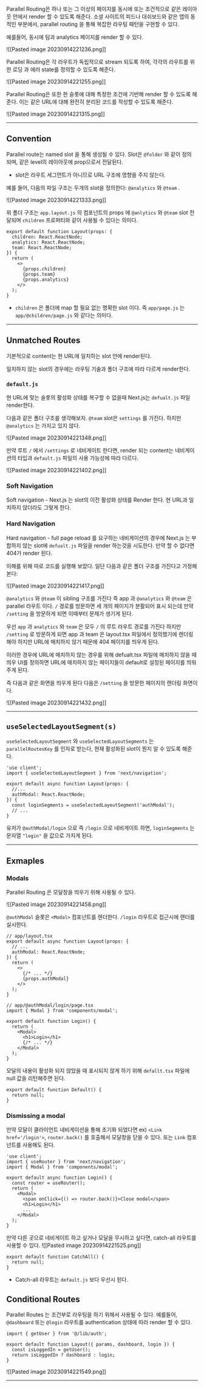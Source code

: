 Parallel Routing은 하나 또는 그 이상의 페이지를 동시에 또는 조건적으로 같은 레이아웃 안에서 render 할 수 있도록 해준다. 소셜 사이트의 피드나 대쉬보드와 같은 앱의 동적인 부분에서, parallel routing 을 통해 복잡한 라우팅 패턴을 구현할 수 있다.

예를들어, 동시에 팀과 analytics 페이지를 render 할 수 있다.

![[Pasted image 20230914221236.png]]

Parallel Routing은 각 라우트가 독립적으로 stream 되도록 하여, 각각의 라우트를 위한 로딩 과 에러 state를 정의할 수 있도록 해준다.

![[Pasted image 20230914221255.png]]

Parallel Routing은 또한 한 슬롯에 대해 특정한 조건에 기반해 render 할 수 있도록 해준다. 이는 같은 URL에 대해 완전히 분리된 코드를 작성할 수 있도록 해준다.

![[Pasted image 20230914221315.png]]

---

## Convention

Parallel route는 named slot 을 통해 생성될 수 있다. Slot은 `@folder` 와 같이 정의 되며, 같은 level의 레이아웃에 prop으로서 전달된다.

- slot은 라우트 세그먼트가 아니므로 URL 구조에 영향을 주지 않는다.

예를 들어, 다음의 파일 구조는 두개의 slot을 정의한다: `@analytics` 와 `@team` .

![[Pasted image 20230914221333.png]]

위 폴더 구조는 `app.layout.js` 의 컴포넌트의 props 에 `@anlytics` 와 `@team` slot 전달되며 `children` 프로퍼티와 같이 사용될 수 있다는 의미다.

```tsx
export default function Layout(props: {
  children: React.ReactNode;
  analytics: React.ReactNode;
  team: React.ReactNode;
}) {
  return (
    <>
      {props.children}
      {props.team}
      {props.analytics}
    </>
  );
}
```

- `children` 은 폴더에 map 할 필요 없는 명확한 slot 이다. 즉 `app/page.js` 는 `app/@children/page.js` 와 같다는 의미다.

---

## Unmatched Routes

기본적으로 content는 현 URL에 일치하는 slot 안에 render된다.

일치하지 않는 slot의 경우에는 라우팅 기술과 폴더 구조에 따라 다르게 render한다.

### `default.js`

현 URL에 맞는 슬롯의 활성화 상태를 복구할 수 없을때 Next.js는 `defualt.js` 파일 render한다.

다음과 같은 폴더 구조를 생각해보자. `@team` slot은 `settings` 를 가진다. 하지만 `@analytics` 는 가지고 있지 않다.

![[Pasted image 20230914221348.png]]

만약 루트 `/` 에서 `/settings` 로 네비게이트 한다면, render 되는 content는 네비게이션의 타입과 `default.js` 파일의 사용 가능성에 따라 다르다.

![[Pasted image 20230914221402.png]]
### Soft Navigation

Soft navigation - Next.js 는 slot의 이전 활성화 상태를 Render 한다. 현 URL과 일치하지 않더라도 그렇게 한다.

### Hard Navigation

Hard navigation - full page reload 를 요구하는 네비게이션의 경우에 Next.js 는 부합하지 않는 slot에 `defualt.js` 파일을 render 하는것을 시도한다. 만약 할 수 없다면 404가 render 된다.

이해를 위해 따로 코드를 실행해 보았다. 일단 다음과 같은 폴더 구조를 가진다고 가정해본다:

![[Pasted image 20230914221417.png]]

`@analytics` 와 `@team` 이 sibling 구조를 가진다 즉 app 과 `@analytics` 와 `@team` 은 parallel 라우트 이다. `/` 경로를 방문하면 세 개의 페이지가 분활되어 표시 되는데 만약 `/setting` 을 방문하게 되면 이때부터 문제가 생기게 된다.

우선 `app` 과 `analytics` 와 `team` 은 모두 `/` 의 루트 라우트 경로를 가진다 하지만 `/setting` 로 방문하게 되면 app 과 team 은 layout.tsx 파일에서 정의했기에 렌더링 해야 하지만 URL에 매치하지 않기 때문에 404 페이지를 띄우게 된다.

이러한 경우에 URL에 매치하지 않는 경우를 위해 defualt.tsx 파일에 매치하지 않을 때 띄우 UI를 정의하면 URL에 매치하지 않는 페이지들이 default로 설정된 페이지를 띄워주게 된다.

즉 다음과 같은 화면을 띄우게 된다 다음은 `/setting` 을 방문한 페이지의 렌더링 화면이다.

![[Pasted image 20230914221432.png]]

---

## `useSelectedLayoutSegment(s)`

`useSelectedLayoutSegment` 와 `useSelectedLayoutSegments` 는 `parallelRoutesKey` 를 인자로 받는다, 현재 활성화된 slot이 뭔지 알 수 있도록 해준다.

```tsx
'use client';
import { useSelectedLayoutSegment } from 'next/navigation';
 
export default async function Layout(props: {
  //...
  authModal: React.ReactNode;
}) {
  const loginSegments = useSelectedLayoutSegment('authModal');
  // ...
}
```

유저가 `@authModal/login` 으로 즉 `/login` 으로 네비게이트 하면, `loginSegments` 는 문자열 `"login"` 을 값으로 가지게 된다.

---

## Exmaples

### Modals

Parallel Routing 은 모달창을 띄우기 위해 사용될 수 있다.

![[Pasted image 20230914221458.png]]

`@authModal` 슬롯은 `<Modal>` 컴포넌트를 렌더한다. `/login` 라우트로 접근시에 렌더를 실시한다.

```tsx
// app/layout.tsx
export default async function Layout(props: {
  // ...
  authModal: React.ReactNode;
}) {
  return (
    <>
      {/* ... */}
      {props.authModal}
    </>
  );
}
```

```tsx
// app/@authModal/login/page.tsx
import { Modal } from 'components/modal';
 
export default function Login() {
  return (
    <Modal>
      <h1>Login</h1>
      {/* ... */}
    </Modal>
  );
}
```

모달의 내용이 활성화 되지 않았을 때 표시되지 않게 하기 위해 `defallt.tsx` 파일에 null 값을 리턴해주면 된다.

```tsx
export default function Default() {
  return null;
}
```

### Dismissing a modal

만약 모달이 클라이언트 네비게이션을 통해 초기화 되었다면 ex) `<Link href='/login'>`, `router.back()` 를 호출해서 모달창을 닫을 수 있다. 또는 `Link` 컴포넌트를 사용해도 된다.

```tsx
'use client';
import { useRouter } from 'next/navigation';
import { Modal } from 'components/modal';
 
export default async function Login() {
  const router = useRouter();
  return (
    <Modal>
      <span onClick={() => router.back()}>Close modal</span>
      <h1>Login</h1>
      ...
    </Modal>
  );
}
```

만약 다른 곳으로 네비게이트 하고 싶거나 모달을 무시하고 싶다면, catch-all 라우트를 사용할 수 있다.
![[Pasted image 20230914221525.png]]


```tsx
export default function CatchAll() {
  return null;
}
```

- Catch-all 라우트는 `default.js` 보다 우선시 된다.

## Conditional Routes

Parallel Routes 는 조건부로 라우팅을 하기 위해서 사용될 수 있다. 예를들어, `@dashboard` 또는 `@login` 라우트를 authentication 상태에 따라 render 할 수 있다.

```tsx
import { getUser } from '@/lib/auth';
 
export default function Layout({ params, dashboard, login }) {
  const isLoggedIn = getUser();
  return isLoggedIn ? dashboard : login;
}
```

![[Pasted image 20230914221549.png]]

---